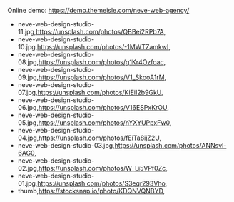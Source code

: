 Online demo: https://demo.themeisle.com/neve-web-agency/


- neve-web-design-studio-11.jpg,https://unsplash.com/photos/QBBei2RPb7A,
- neve-web-design-studio-10.jpg,https://unsplash.com/photos/-1MWTZamkwI,
- neve-web-design-studio-08.jpg,https://unsplash.com/photos/g1Kr4Ozfoac,
- neve-web-design-studio-09.jpg,https://unsplash.com/photos/V1_SkooA1rM,
- neve-web-design-studio-07.jpg,https://unsplash.com/photos/KiEiI2b9GkU,
- neve-web-design-studio-06.jpg,https://unsplash.com/photos/V16ESPxKrOU,
- neve-web-design-studio-05.jpg,https://unsplash.com/photos/nYXYUPpxFw0,
- neve-web-design-studio-04.jpg,https://unsplash.com/photos/fEiTa8ijZ2U,
- neve-web-design-studio-03.jpg,https://unsplash.com/photos/ANNsvl-6AG0,
- neve-web-design-studio-02.jpg,https://unsplash.com/photos/W_Li5VPf0Zc,
- neve-web-design-studio-01.jpg,https://unsplash.com/photos/S3eqr293Vho,
- thumb,https://stocksnap.io/photo/KDQNVQNBYD,